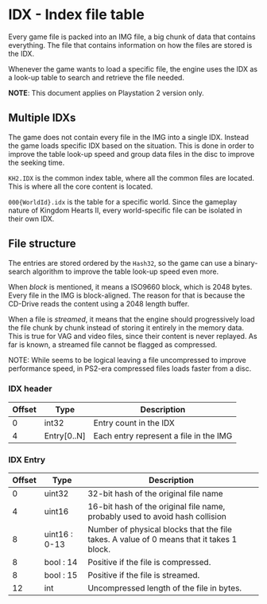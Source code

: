 # IDX - Index file table

Every game file is packed into an IMG file, a big chunk of data that contains everything. The file that contains information on how the files are stored is the IDX.

Whenever the game wants to load a specific file, the engine uses the IDX as a look-up table to search and retrieve the file needed.

**NOTE**: This document applies on Playstation 2 version only.

## Multiple IDXs

The game does not contain every file in the IMG into a single IDX. Instead the game loads specific IDX based on the situation. This is done in order to improve the table look-up speed and group data files in the disc to improve the seeking time.

`KH2.IDX` is the common index table, where all the common files are located. This is where all the core content is located.

`000{WorldId}.idx` is the table for a specific world. Since the gameplay nature of Kingdom Hearts II, every world-specific file can be isolated in their own IDX.

## File structure

The entries are stored ordered by the `Hash32`, so the game can use a binary-search algorithm to improve the table look-up speed even more.

When *block* is mentioned, it means a ISO9660 block, which is 2048 bytes. Every file in the IMG is block-aligned. The reason for that is because the CD-Drive reads the content using a 2048 length buffer.

When a file is *streamed*, it means that the engine should progressively load the file chunk by chunk instead of storing it entirely in the memory data. This is true for VAG and video files, since their content is never replayed. As far is known, a streamed file cannot be flagged as compressed.

NOTE: While seems to be logical leaving a file uncompressed to improve performance speed, in PS2-era compressed files loads faster from a disc.

### IDX header

| Offset | Type | Description |
|--------|------|-------------|
| 0      | int32 | Entry count in the IDX
| 4      | Entry[0..N] | Each entry represent a file in the IMG

### IDX Entry

| Offset | Type | Description |
|--------|------|-------------|
| 0      | uint32 | 32-bit hash of the original file name
| 4      | uint16 | 16-bit hash of the original file name, probably used to avoid hash collision
| 8      | uint16 : 0-13 | Number of physical blocks that the file takes. A value of 0 means that it takes 1 block.
| 8      | bool : 14 | Positive if the file is compressed.
| 8      | bool : 15 | Positive if the file is streamed.
| 12     | int    | Uncompressed length of the file in bytes.